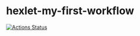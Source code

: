 # hexlet-my-first-workflow

[![Actions Status](https://https://github.com/canekg/hexlet-my-first-workflow/actions/workflows/hello-world.yml/badge.svg)](https://github.com/canekg/hexlet-my-first-workflow/actions)
